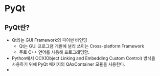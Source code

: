 # PyQt
## PyQt란?
* Qt라는 GUI Framework의 파이썬 바인딩
  * Qt는 GUI 프로그램 개발에 널리 쓰이는 Cross-platform Framework
  * 주로 C++ 언어를 사용해 프로그래밍함.
* Python에서 OCX(Object Linking and Embedding Custom Control) 방식을 사용하기 위해 PyQt 패키지의 QAxContainer 모듈을 사용한다.
* 
